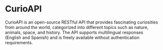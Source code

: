 # CurioAPI
CurioAPI is an open-source RESTful API that provides fascinating curiosities from around the world, categorized into different topics such as nature, animals, space, and history. The API supports multilingual responses (English and Spanish) and is freely available without authentication requirements.
